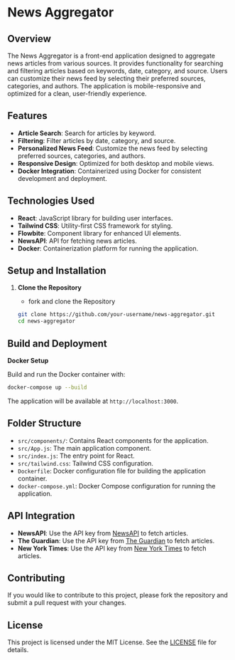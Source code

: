 # News Aggregator

## Overview

The News Aggregator is a front-end application designed to aggregate news articles from various sources. It provides functionality for searching and filtering articles based on keywords, date, category, and source. Users can customize their news feed by selecting their preferred sources, categories, and authors. The application is mobile-responsive and optimized for a clean, user-friendly experience.

## Features

- **Article Search**: Search for articles by keyword.
- **Filtering**: Filter articles by date, category, and source.
- **Personalized News Feed**: Customize the news feed by selecting preferred sources, categories, and authors.
- **Responsive Design**: Optimized for both desktop and mobile views.
- **Docker Integration**: Containerized using Docker for consistent development and deployment.

## Technologies Used

- **React**: JavaScript library for building user interfaces.
- **Tailwind CSS**: Utility-first CSS framework for styling.
- **Flowbite**: Component library for enhanced UI elements.
- **NewsAPI**: API for fetching news articles.
- **Docker**: Containerization platform for running the application.

## Setup and Installation

1. **Clone the Repository**
   - fork and clone the Repository

   ```bash
   git clone https://github.com/your-username/news-aggregator.git
   cd news-aggregator
   ```

## Build and Deployment

**Docker Setup**

   Build and run the Docker container with:

   ```bash
   docker-compose up --build
   ```

   The application will be available at `http://localhost:3000`.

## Folder Structure

- `src/components/`: Contains React components for the application.
- `src/App.js`: The main application component.
- `src/index.js`: The entry point for React.
- `src/tailwind.css`: Tailwind CSS configuration.
- `Dockerfile`: Docker configuration file for building the application container.
- `docker-compose.yml`: Docker Compose configuration for running the application.

## API Integration

- **NewsAPI**: Use the API key from [NewsAPI](https://newsapi.org) to fetch articles.
- **The Guardian**: Use the API key from [The Guardian](https://open-platform.theguardian.com/) to fetch articles.
- **New York Times**: Use the API key from [New York Times](https://developer.nytimes.com/) to fetch articles.

## Contributing

If you would like to contribute to this project, please fork the repository and submit a pull request with your changes.

## License

This project is licensed under the MIT License. See the [LICENSE](LICENSE) file for details.